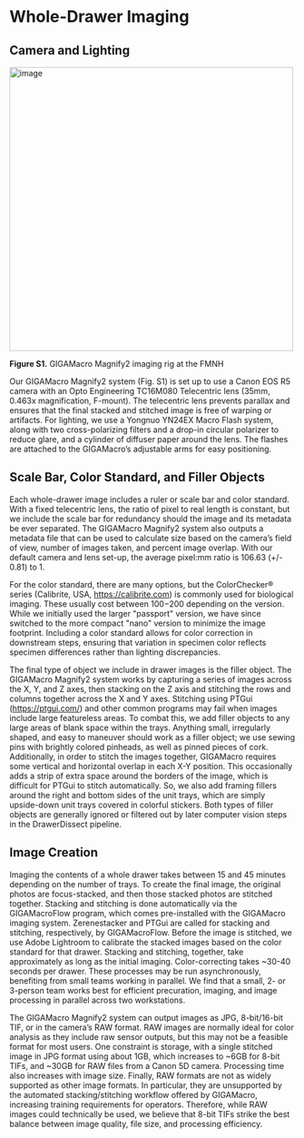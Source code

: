 # Whole-Drawer Imaging
## Camera and Lighting

<img height="500" alt="image" src="https://github.com/user-attachments/assets/7d78aed6-f65e-4b75-b30e-2625a0e2c516" />

**Figure S1.** GIGAMacro Magnify2 imaging rig at the FMNH


Our GIGAMacro Magnify2 system (Fig. S1) is set up to use a Canon EOS R5 camera with an Opto Engineering TC16M080 Telecentric lens (35mm, 0.463x magnification, F-mount). The telecentric lens prevents parallax and ensures that the final stacked and stitched image is free of warping or artifacts. For lighting, we use a Yongnuo YN24EX Macro Flash system, along with two cross-polarizing filters and a drop-in circular polarizer to reduce glare, and a cylinder of diffuser paper around the lens. The flashes are attached to the GIGAMacro’s adjustable arms for easy positioning.

## Scale Bar, Color Standard, and Filler Objects

Each whole-drawer image includes a ruler or scale bar and color standard. With a fixed telecentric lens, the ratio of pixel to real length is constant, but we include the scale bar for redundancy should the image and its metadata be ever separated. The GIGAMacro Magnify2 system also outputs a metadata file that can be used to calculate size based on the camera’s field of view, number of images taken, and percent image overlap. With our default camera and lens set-up, the average pixel:mm ratio is 106.63 (+/- 0.81) to 1.

For the color standard, there are many options, but the ColorChecker® series (Calibrite, USA, https://calibrite.com) is commonly used for biological imaging. These usually cost between $100-$200 depending on the version. While we initially used the larger "passport" version, we have since switched to the more compact "nano" version to minimize the image footprint. Including a color standard allows for color correction in downstream steps, ensuring that variation in specimen color reflects specimen differences rather than lighting discrepancies.

The final type of object we include in drawer images is the filler object. The GIGAMacro Magnify2 system works by capturing a series of images across the X, Y, and Z axes, then stacking on the Z axis and stitching the rows and columns together across the X and Y axes. Stitching using PTGui (https://ptgui.com/) and other common programs may fail when images include large featureless areas. To combat this, we add filler objects to any large areas of blank space within the trays. Anything small, irregularly shaped, and easy to maneuver should work as a filler object; we use sewing pins with brightly colored pinheads, as well as pinned pieces of cork. Additionally, in order to stitch the images together, GIGAMacro requires some vertical and horizontal overlap in each X-Y position. This occasionally adds a strip of extra space around the borders of the image, which is difficult for PTGui to stitch automatically. So, we also add framing fillers around the right and bottom sides of the unit trays, which are simply upside-down unit trays covered in colorful stickers. Both types of filler objects are generally ignored or filtered out by later computer vision steps in the DrawerDissect pipeline.

## Image Creation

Imaging the contents of a whole drawer takes between 15 and 45 minutes depending on the number of trays. To create the final image, the original photos are focus-stacked, and then those stacked photos are stitched together. Stacking and stitching is done automatically via the GIGAMacroFlow program, which comes pre-installed with the GIGAMacro imaging system. Zerenestacker and PTGui are called for stacking and stitching, respectively, by GIGAMacroFlow. Before the image is stitched, we use Adobe Lightroom to calibrate the stacked images based on the color standard for that drawer. Stacking and stitching, together, take approximately as long as the initial imaging. Color-correcting takes ~30-40 seconds per drawer. These processes may be run asynchronously, benefiting from small teams working in parallel.  We find that a small, 2- or 3-person team works best for efficient precuration, imaging, and image processing in parallel across two workstations.

The GIGAMacro Magnify2 system can output images as JPG, 8-bit/16-bit TIF, or in the camera’s RAW format. RAW images are normally ideal for color analysis as they include raw sensor outputs, but this may not be a feasible format for most users. One constraint is storage, with a single stitched image in JPG format using about 1GB, which increases to ~6GB for 8-bit TIFs, and ~30GB for RAW files from a Canon 5D camera. Processing time also increases with image size. Finally, RAW formats are not as widely supported as other image formats. In particular, they are unsupported by the automated stacking/stitching workflow offered by GIGAMacro, increasing training requirements for operators. Therefore, while RAW images could technically be used, we believe that 8-bit TIFs strike the best balance between image quality, file size, and processing efficiency.
